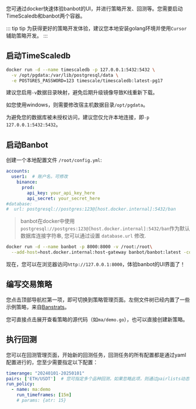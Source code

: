 您可通过docker快速体验banbot的UI，并进行策略开发、回测等。您需要启动TimeScaledb和banbot两个容器。

::: tip tip
为获得更好的策略开发体验，建议您本地安装golang环境并使用`Cursor`辅助策略开发。
:::

## 启动TimeScaledb
```bash
docker run -d --name timescaledb -p 127.0.0.1:5432:5432 \
  -v /opt/pgdata:/var/lib/postgresql/data \
  -e POSTGRES_PASSWORD=123 timescale/timescaledb:latest-pg17
```
建议您启用`-v`数据目录映射，避免后期升级镜像导致K线重新下载。

如您使用windows，则需要修改宿主机数据目录`/opt/pgdata`。

为避免您的数据库被未授权访问，建议您仅允许本地连接，即`-p 127.0.0.1:5432:5432`。

## 启动Banbot
创建一个本地配置文件 `/root/config.yml`:
```yaml
accounts:
  user1:  # 账户名，可修改
    binance:
      prod:
        api_key: your_api_key_here
        api_secret: your_secret_here
#database:
#  url: postgresql://postgres:123@[host.docker.internal]:5432/ban
```
> banbot在docker中使用 `postgresql://postgres:123@[host.docker.internal]:5432/ban`作为默认数据库连接字符串, 您可以通过设置 `database.url` 修改.

```bash
docker run -d --name banbot -p 8000:8000 -v /root:/root\
  --add-host=host.docker.internal:host-gateway banbot/banbot:latest -config /root/config.yml
```
现在，您可以在浏览器访问`http://127.0.0.1:8000`，体验banbot的UI界面了！

## 编写交易策略
您点击顶部导航栏第一项，即可切换到策略管理页面。左侧文件树已经内置了一些示例策略，来自[Banstrats](https://github.com/banbox/banstrats)。

您可直接点击展开查看策略的源代码（如`ma/demo.go`），也可以直接创建新策略。

## 执行回测
您可以在回测管理页面，开始新的回测任务，回测任务的所有配置都是通过yaml配置进行的，您至少需要指定以下配置：
```yml
timerange: "20240101-20250101"
pairs: ['ETH/USDT']  # 您可指定多个品种回测，如果忽略此项，则通过pairlists动态计算品种列表
run_policy:
  - name: ma:demo
    run_timeframes: [15m]
    # params: {atr: 15}
```
